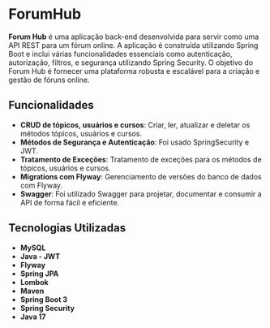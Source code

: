 # ForumHub

**Forum Hub** é uma aplicação back-end desenvolvida para servir como uma API REST para um fórum online. A aplicação é construída utilizando Spring Boot e inclui várias funcionalidades essenciais como autenticação, autorização, filtros, e segurança utilizando Spring Security. O objetivo do Forum Hub é fornecer uma plataforma robusta e escalável para a criação e gestão de fóruns online.

## Funcionalidades

-   **CRUD de tópicos, usuários e cursos**: Criar, ler, atualizar e deletar os métodos tópicos, usuários e cursos.
-   **Métodos de Segurança e Autenticação**: Foi usado SpringSecurity e JWT.
-   **Tratamento de Exceções**: Tratamento de exceções para os métodos de tópicos, usuários e cursos.
-   **Migrations com Flyway**: Gerenciamento de versões do banco de dados com Flyway.
-   **Swagger**: Foi utilizado Swagger para projetar, documentar e consumir a API de forma fácil e eficiente.

## Tecnologias Utilizadas
- **MySQL**
- **Java - JWT**
- **Flyway**
- **Spring JPA**
- **Lombok**
- **Maven**
- **Spring Boot 3**
- **Spring Security**
- **Java 17**

